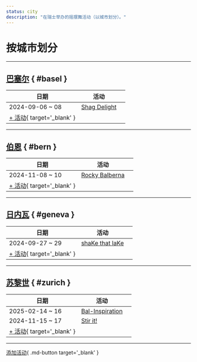 ```yaml
---
status: city
description: "在瑞士举办的摇摆舞活动（以城市划分）。"
---
```


# 按城市划分

---

## <a id=basel></a>[巴塞尔](#basel) { #basel }

| 日期 | 活动 | |
| --- | --- | --- |
| 2024-09-06 ~ 08 | [Shag Delight](shag-delight-2024.md) |  |
| [+ 活动](https://github.com/swingdance/events/issues/new?assignees=&labels=add+event&projects=&template=02-add_entity.yml&title=%5B2024%2Fde_CH%5D%20%3CName%3E&region=de_CH&province=Basel&city=Basel&org_id=&date_starts=2024-&date_ends=2024-){ target='_blank' }

---

## <a id=bern></a>[伯恩](#bern) { #bern }

| 日期 | 活动 | |
| --- | --- | --- |
| 2024-11-08 ~ 10 | [Rocky Balberna](rocky-balberna-2024.md) |  |
| [+ 活动](https://github.com/swingdance/events/issues/new?assignees=&labels=add+event&projects=&template=02-add_entity.yml&title=%5B2024%2Fde_CH%5D%20%3CName%3E&region=de_CH&province=Bern&city=Bern&org_id=&date_starts=2024-&date_ends=2024-){ target='_blank' }

---

## <a id=geneva></a>[日内瓦](#geneva) { #geneva }

| 日期 | 活动 | |
| --- | --- | --- |
| 2024-09-27 ~ 29 | [shaKe that laKe](shake-that-lake-2024.md) |  |
| [+ 活动](https://github.com/swingdance/events/issues/new?assignees=&labels=add+event&projects=&template=02-add_entity.yml&title=%5B2024%2Fde_CH%5D%20%3CName%3E&region=de_CH&province=Geneva&city=Geneva&org_id=&date_starts=2024-&date_ends=2024-){ target='_blank' }

---

## <a id=zurich></a>[苏黎世](#zurich) { #zurich }

| 日期 | 活动 | |
| --- | --- | --- |
| 2025-02-14 ~ 16 | [Bal-Inspiration](bal-inspiration-2025.md) |  |
| 2024-11-15 ~ 17 | [Stir it!](stir-it-2024.md) |  |
| [+ 活动](https://github.com/swingdance/events/issues/new?assignees=&labels=add+event&projects=&template=02-add_entity.yml&title=%5B2024%2Fde_CH%5D%20%3CName%3E&region=de_CH&province=Zurich&city=Zurich&org_id=&date_starts=2024-&date_ends=2024-){ target='_blank' }

---

[添加活动](https://github.com/swingdance/events/issues/new?assignees=&labels=add+event&projects=&template=02-add_entity.yml&title=%5Bde_CH%5D%20%3CName%3E&region=de_CH&province=&city=&org_id=2024){ .md-button target='_blank' }
